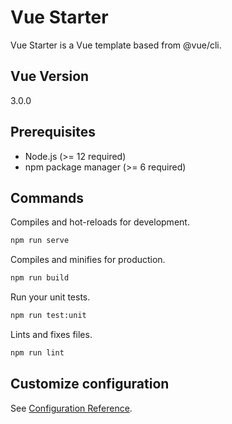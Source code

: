 # Vue Starter

Vue Starter is a Vue template based from @vue/cli.

## Vue Version

3.0.0

## Prerequisites

- Node.js (>= 12 required)
- npm package manager (>= 6 required)

## Commands

Compiles and hot-reloads for development.

```bash
npm run serve
```

Compiles and minifies for production.

```bash
npm run build
```

Run your unit tests.

```bash
npm run test:unit
```

Lints and fixes files.

```bash
npm run lint
```

## Customize configuration

See [Configuration Reference](https://cli.vuejs.org/config/).
